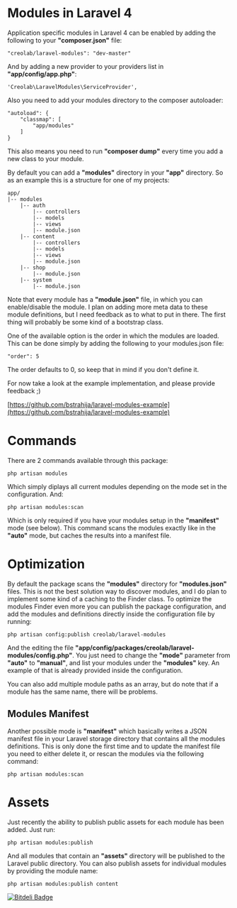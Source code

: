 # Modules in Laravel 4

Application specific modules in Laravel 4 can be enabled by adding the following to your **"composer.json"** file:

    "creolab/laravel-modules": "dev-master"

And by adding a new provider to your providers list in **"app/config/app.php"**:

    'Creolab\LaravelModules\ServiceProvider',

Also you need to add your modules directory to the composer autoloader:

    "autoload": {
        "classmap": [
            "app/modules"
        ]
    }

This also means you need to run **"composer dump"** every time you add a new class to your module.

By default you can add a **"modules"** directory in your **"app"** directory. So as an example this is a structure for one of my projects:

    app/
    |-- modules
        |-- auth
            |-- controllers
            |-- models
            |-- views
            |-- module.json
        |-- content
            |-- controllers
            |-- models
            |-- views
            |-- module.json
        |-- shop
            |-- module.json
        |-- system
            |-- module.json

Note that every module has a **"module.json"** file, in which you can enable/disable the module. I plan on adding more meta data to these module definitions, but I need feedback as to what to put in there.
The first thing will probably be some kind of a bootstrap class.

One of the available option is the order in which the modules are loaded. This can be done simply by adding the following to your modules.json file:

    "order": 5

The order defaults to 0, so keep that in mind if you don't define it.

For now take a look at the example implementation, and please provide feedback ;)

[https://github.com/bstrahija/laravel-modules-example](https://github.com/bstrahija/laravel-modules-example)

# Commands

There are 2 commands available through this package:

    php artisan modules

Which simply diplays all current modules depending on the mode set in the configuration. And:

    php artisan modules:scan

Which is only required if you have your modules setup in the **"manifest"** mode (see below).
This command scans the modules exactly like in the **"auto"** mode, but caches the results into a manifest file.

# Optimization

By default the package scans the **"modules"** directory for **"modules.json"** files. This is not the best solution way to discover modules, and I do plan to implement some kind of a caching to the Finder class.
To optimize the modules Finder even more you can publish the package configuration, and add the modules and definitions directly inside the configuration file by running:

    php artisan config:publish creolab/laravel-modules

And the editing the file **"app/config/packages/creolab/laravel-modules/config.php"**.
You just need to change the **"mode"** parameter from **"auto"** to **"manual"**, and list your modules under the **"modules"** key. An example of that is already provided inside the configuration.

You can also add multiple module paths as an array, but do note that if a module has the same name, there will be problems.

## Modules Manifest

Another possible mode is **"manifest"** which basically writes a JSON manifest file in your Laravel storage directory that contains all the modules definitions.
This is only done the first time and to update the manifest file you need to either delete it, or rescan the modules via the following command:

    php artisan modules:scan

# Assets

Just recently the ability to publish public assets for each module has been added. Just run:

    php artisan modules:publish

And all modules that contain an **"assets"** directory will be published to the Laravel public directory.
You can also publish assets for individual modules by providing the module name:

    php artisan modules:publish content



[![Bitdeli Badge](https://d2weczhvl823v0.cloudfront.net/creolab/laravel-modules/trend.png)](https://bitdeli.com/free "Bitdeli Badge")
